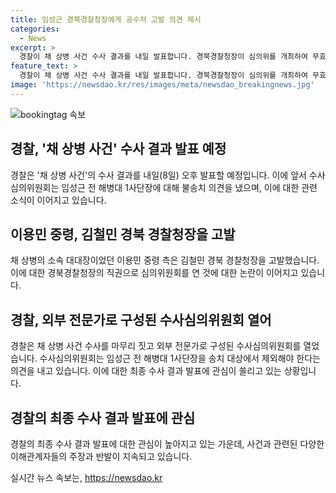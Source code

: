 ```yaml
---
title: 임성근 경북경찰청장에게 공수처 고발 의견 제시
categories:
  - News
excerpt: >
  경찰이 채 상병 사건 수사 결과를 내일 발표합니다. 경북경찰청장이 심의위를 개최하여 무효라고 주장한 것에 이어 채 사건 관련 경찰의 최종 수사 결과에 관심이 촛점을 맞추고 있습니다. 외압 의혹과 관련된 논란은 계속되고 있지만, 수사심의위원회는 임성근 전 해병대 1사단장을 송치 대상에서 제외하고, 관련 6명을 검찰에 송치해야 한다는 결정을 내렸습니다. 이에 대한 공론은 계속되고 있습니다.
feature_text: >
  경찰이 채 상병 사건 수사 결과를 내일 발표합니다. 경북경찰청장이 심의위를 개최하여 무효라고 주장한 것에 이어 채 사건 관련 경찰의 최종 수사 결과에 관심이 촛점을 맞추고 있습니다. 외압 의혹과 관련된 논란은 계속되고 있지만, 수사심의위원회는 임성근 전 해병대 1사단장을 송치 대상에서 제외하고, 관련 6명을 검찰에 송치해야 한다는 결정을 내렸습니다. 이에 대한 공론은 계속되고 있습니다.
image: 'https://newsdao.kr/res/images/meta/newsdao_breakingnews.jpg'
---
```


<p><img src="https://newsdao.kr/res/images/meta/newsdao_breakingnews.jpg" alt="bookingtag 속보" /></p>

<h2 data-ke-size="size26">경찰, '채 상병 사건' 수사 결과 발표 예정</h2>

<p data-ke-size="size16">경찰은 '채 상병 사건'의 수사 결과를 내일(8일) 오후 발표할 예정입니다. 이에 앞서 수사심의위원회는 임성근 전 해병대 1사단장에 대해 불송치 의견을 냈으며, 이에 대한 관련 소식이 이어지고 있습니다.</p>

<h2 data-ke-size="size26">이용민 중령, 김철민 경북 경찰청장을 고발</h2>

<p data-ke-size="size16">채 상병의 소속 대대장이었던 이용민 중령 측은 김철민 경북 경찰청장을 고발했습니다. 이에 대한 경북경찰청장의 직권으로 심의위원회를 연 것에 대한 논란이 이어지고 있습니다.</p>

<h2 data-ke-size="size26">경찰, 외부 전문가로 구성된 수사심의위원회 열어</h2>

<p data-ke-size="size16">경찰은 채 상병 사건 수사를 마무리 짓고 외부 전문가로 구성된 수사심의위원회를 열었습니다. 수사심의위원회는 임성근 전 해병대 1사단장을 송치 대상에서 제외해야 한다는 의견을 내고 있습니다. 이에 대한 최종 수사 결과 발표에 관심이 쏠리고 있는 상황입니다.</p>

<h2 data-ke-size="size26">경찰의 최종 수사 결과 발표에 관심</h2>

<p data-ke-size="size16">경찰의 최종 수사 결과 발표에 대한 관심이 높아지고 있는 가운데, 사건과 관련된 다양한 이해관계자들의 주장과 반발이 지속되고 있습니다.</p>
실시간 뉴스 속보는, <a href="https://newsdao.kr" rel="dofollow">https://newsdao.kr</a>


